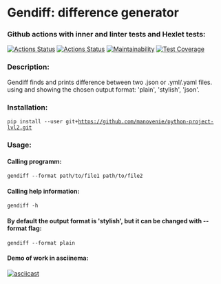 # Gendiff: difference generator
### Github actions with inner and linter tests and Hexlet tests:
[![Actions Status](https://github.com/manovenie/python-project-lvl2/actions/workflows/pyci.yml/badge.svg)](https://github.com/manovenie/python-project-lvl2/actions)
[![Actions Status](https://github.com/manovenie/python-project-lvl2/workflows/hexlet-check/badge.svg)](https://github.com/manovenie/python-project-lvl2/actions)
[![Maintainability](https://api.codeclimate.com/v1/badges/e53b3aefa8d3cbaab12d/maintainability)](https://codeclimate.com/github/dutlov/python-project-lvl2/maintainability)
[![Test Coverage](https://api.codeclimate.com/v1/badges/e53b3aefa8d3cbaab12d/test_coverage)](https://codeclimate.com/github/dutlov/python-project-lvl2/test_coverage)
### Description:
Gendiff finds and prints difference between two .json or .yml/.yaml files. using and showing the chosen output format: 'plain', 'stylish', 'json'.

### Installation:
<code>pip install --user git+https://github.com/manovenie/python-project-lvl2.git</code>

### Usage:
#### Calling programm:
<code>gendiff --format path/to/file1 path/to/file2</code>
#### Calling help information:
<code></code>
<code>gendiff -h</code>
#### By default the output format is 'stylish', but it can be changed with --format flag:
<code>gendiff --format plain</code>
#### Demo of work in asciinema:
[![asciicast](https://asciinema.org/a/54eHSk3l7Ta2AtJ3HnGQqT3jW.svg)](https://asciinema.org/a/54eHSk3l7Ta2AtJ3HnGQqT3jW)
